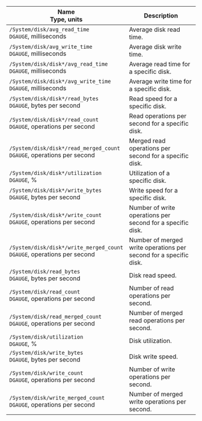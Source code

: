 | Name<br/>Type, units | Description |
| ----- | ----- |
| `/System/disk/avg_read_time`<br/>`DGAUGE`, milliseconds | Average disk read time. |
| `/System/disk/avg_write_time`<br/>`DGAUGE`, milliseconds | Average disk write time. |
| `/System/disk/disk*/avg_read_time`<br/>`DGAUGE`, milliseconds | Average read time for a specific disk. |
| `/System/disk/disk*/avg_write_time`<br/>`DGAUGE`, milliseconds | Average write time for a specific disk. |
| `/System/disk/disk*/read_bytes`<br/>`DGAUGE`, bytes per second | Read speed for a specific disk. |
| `/System/disk/disk*/read_count`<br/>`DGAUGE`, operations per second | Read operations per second for a specific disk. |
| `/System/disk/disk*/read_merged_count`<br/>`DGAUGE`, operations per second | Merged read operations per second for a specific disk. |
| `/System/disk/disk*/utilization`<br/>`DGAUGE`, % | Utilization of a specific disk. |
| `/System/disk/disk*/write_bytes`<br/>`DGAUGE`, bytes per second | Write speed for a specific disk. |
| `/System/disk/disk*/write_count`<br/>`DGAUGE`, operations per second | Number of write operations per second for a specific disk. |
| `/System/disk/disk*/write_merged_count`<br/>`DGAUGE`, operations per second | Number of merged write operations per second for a specific disk. |
| `/System/disk/read_bytes`<br/>`DGAUGE`, bytes per second | Disk read speed. |
| `/System/disk/read_count`<br/>`DGAUGE`, operations per second | Number of read operations per second. |
| `/System/disk/read_merged_count`<br/>`DGAUGE`, operations per second | Number of merged read operations per second. |
| `/System/disk/utilization`<br/>`DGAUGE`, % | Disk utilization. |
| `/System/disk/write_bytes`<br/>`DGAUGE`, bytes per second | Disk write speed. |
| `/System/disk/write_count`<br/>`DGAUGE`, operations per second | Number of write operations per second. |
| `/System/disk/write_merged_count`<br/>`DGAUGE`, operations per second | Number of merged write operations per second. |
